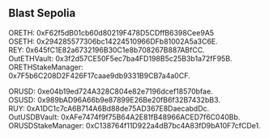 ## Blast Sepolia

ORETH: 0xF62f5dB01cb60d80219F478D5CDffB6398Cee9A5  
OSETH: 0x294285577306bc14224510966DFb81002A5a3C6E.  
REY: 0x645fC1E82a6732196B30C1e8b708267B887ABfCC.  
OutETHVault: 0x3f2d57CE50F5ec7ba4FD198B5c25B3b1a72fF95B.  
ORETHStakeManager: 0x7F5b6C208D2F426F17caae9db9331B9CB7a4a0CF.

ORUSD: 0xe04b19ed724A328C804e82e7196dcef18570bfae.  
OSUSD: 0x989bAD96A66b9e87899E26Be20fB6f32B7432bB3.  
RUY: 0xA1DC1c7cA6B714A6Bd88de75AD367E8DaecabdDc.  
OutUSDBVault: 0xAFe7474f9f75B64A2E81fB48966ACED7f6C040Bb.  
ORUSDStakeManager: 0xC138764f11D922a4dB7bc4A83fD9bA10F7cfCDe1.
